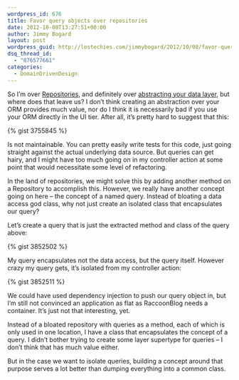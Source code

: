 ```yaml
---
wordpress_id: 676
title: Favor query objects over repositories
date: 2012-10-08T13:27:51+00:00
author: Jimmy Bogard
layout: post
wordpress_guid: http://lostechies.com/jimmybogard/2012/10/08/favor-query-objects-over-repositories/
dsq_thread_id:
  - "876577661"
categories:
  - DomainDrivenDesign
---
```

So I’m over [Repositories](http://martinfowler.com/eaaCatalog/repository.html), and definitely over [abstracting your data layer](https://lostechies.com/jimmybogard/2012/09/20/limiting-your-abstractions/), but where does that leave us? I don’t think creating an abstraction over your ORM provides much value, nor do I think it is necessarily bad if you use your ORM directly in the UI tier. After all, it’s pretty hard to suggest that this:

{% gist 3755845 %}

Is not maintainable. You can pretty easily write tests for this code, just going straight against the actual underlying data source. But queries can get hairy, and I might have too much going on in my controller action at some point that would necessitate some level of refactoring.

In the land of repositories, we might solve this by adding another method on a Repository to accomplish this. However, we really have another concept going on here – the concept of a named query. Instead of bloating a data access god class, why not just create an isolated class that encapsulates our query?

Let’s create a query that is just the extracted method and class of the query above:

{% gist 3852502 %}

My query encapsulates not the data access, but the query itself. However crazy my query gets, it’s isolated from my controller action:

{% gist 3852511 %}

We could have used dependency injection to push our query object in, but I’m still not convinced an application as flat as RaccoonBlog needs a container. It’s just not that interesting, yet.

Instead of a bloated repository with queries as a method, each of which is only used in one location, I have a class that encapsulates the concept of a query. I didn’t bother trying to create some layer supertype for queries – I don’t think that has much value either.

But in the case we want to isolate queries, building a concept around that purpose serves a lot better than dumping everything into a common class.